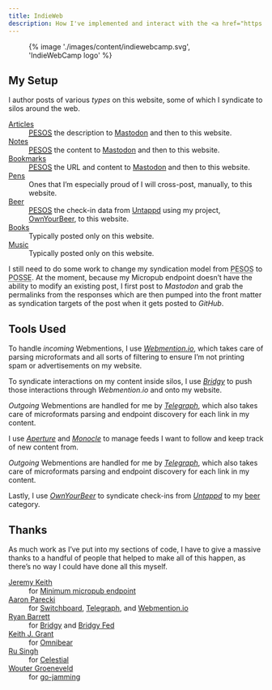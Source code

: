 ```yaml
---
title: IndieWeb
description: How I've implemented and interact with the <a href="https://indieweb.org">IndieWeb</a>.
---
```


<figure>
    {% image './images/content/indiewebcamp.svg', 'IndieWebCamp logo' %}
</figure>

## My Setup

I author posts of various *types* on this website, some of which I syndicate to silos around the web.

<dl>
    <dt><a href="/articles/">Articles</a></dt>
    <dd><a href="https://indieweb.org/PESOS" rel="external"><abbr title="Publish Elsewhere, Syndicate on Own Site">PESOS</abbr></a> the description to <a href="https://{{ author.mastodon_domain }}/{{ author.mastodon.split('@')[1] }}" rel="external">Mastodon</a> and then to this website.</dd>
    <dt><a href="/notes/">Notes</a></dt>
    <dd><a href="https://indieweb.org/PESOS" rel="external"><abbr title="Publish Elsewhere, Syndicate on Own Site">PESOS</abbr></a> the content to <a href="https://{{ author.mastodon_domain }}/{{ author.mastodon.split('@')[1] }}" rel="external">Mastodon</a> and then to this website.</dd>
    <dt><a href="/bookmarks/">Bookmarks</a></dt>
    <dd><a href="https://indieweb.org/PESOS" rel="external"><abbr title="Publish Elsewhere, Syndicate on Own Site">PESOS</abbr></a> the URL and content to <a href="https://{{ author.mastodon_domain }}/{{ author.mastodon.split('@')[1] }}" rel="external">Mastodon</a> and then to this website.</dd>
    <dt><a href="/code/">Pens</a></dt>
    <dd>Ones that I’m especially proud of I will cross-post, manually, to this website.</dd>
    <dt><a href="/beer/">Beer</a></dt>
    <dd><a href="https://indieweb.org/PESOS" rel="external"><abbr title="Publish Elsewhere, Syndicate on Own Site">PESOS</abbr></a> the check-in data from <a href="https://untappd.com" rel="external">Untappd</a> using my project, <a href="https://ownyourbeer.chrisburnell.com" rel="external">OwnYourBeer</a>, to this website.</dd>
    <dt><a href="/books/">Books</a></dt>
    <dd>Typically posted only on this website.</dd>
    <dt><a href="/music/">Music</a></dt>
    <dd>Typically posted only on this website.</dd>
</dl>

I still need to do some work to change my syndication model from <abbr title="Publish Elsewhere, Syndicate on Own Site">PESOS</abbr> to <abbr title="Publish on Own Site, Syndicate Elsewhere">POSSE</abbr>. At the moment, because my Micropub endpoint doesn’t have the ability to modify an existing post, I first post to *Mastodon* and grab the permalinks from the responses which are then pumped into the front matter as syndication targets of the post when it gets posted to *GitHub*.

## Tools Used

To handle *incoming* Webmentions, I use *[Webmention.io](https://webmention.io)*, which takes care of parsing microformats and all sorts of filtering to ensure I’m not printing spam or advertisements on my website.

To syndicate interactions on my content inside silos, I use *[Bridgy](https://brid.gy)* to push those interactions through *Webmention.io* and onto my website.

*Outgoing* Webmentions are handled for me by *[Telegraph](https://telegraph.p3k.io)*, which also takes care of microformats parsing and endpoint discovery for each link in my content.

I use *[Aperture](https://aperture.p3k.io/)* and *[Monocle](https://monocle.p3k.io/)* to manage feeds I want to follow and keep track of new content from.

*Outgoing* Webmentions are handled for me by *[Telegraph](https://telegraph.p3k.io)*, which also takes care of microformats parsing and endpoint discovery for each link in my content.

Lastly, I use *[OwnYourBeer](https://ownyourbeer.chrisburnell.com)* to syndicate check-ins from *[Untappd](https://untappd.com)* to my [beer](/beer/) category</a>.

## Thanks

As much work as I’ve put into my sections of code, I have to give a massive thanks to a handful of people that helped to make all of this happen, as there’s no way I could have done all this myself.

<dl>
    <dt><a href="https://adactio.com" rel="external">Jeremy Keith</a></dt>
    <dd>for <a href="https://gist.github.com/adactio/8168e6b78da7b16a4644" rel="external">Minimum micropub endpoint</a></dd>
    <dt><a href="https://aaronparecki.com" rel="external">Aaron Parecki</a></dt>
    <dd>for <a href="https://switchboard.p3k.io" rel="external">Switchboard</a>, <a href="https://telegraph.p3k.io" rel="external">Telegraph</a>, and <a href="https://webmention.io" rel="external">Webmention.io</a></dd>
    <dt><a href="https://snarfed.org" rel="external">Ryan Barrett</a></dt>
    <dd>for <a href="https://brid.gy" rel="external">Bridgy</a> and <a href="https://fed.brid.gy" rel="external">Bridgy Fed</a></dd>
    <dt><a href="https://keithjgrant.com/" rel="external">Keith J. Grant</a></dt>
    <dd>for <a href="https://omnibear.com/" rel="external">Omnibear</a></dd>
    <dt><a href="https://rusingh.com" rel="external">Ru Singh</a></dt>
    <dd>for <a href="https://gocelestial.herokuapp.com" rel="external">Celestial</a></dd>
    <dt><a href="https://brainbaking.com" rel="external">Wouter Groeneveld</a></dt>
    <dd>for <a href="https://git.brainbaking.com/wgroeneveld/go-jamming" rel="external">go-jamming</a></dd>
</dl>
